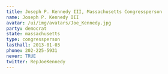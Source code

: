 ```yaml
---
title: Joseph P. Kennedy III, Massachusetts Congressperson
name: Joseph P. Kennedy III
avatar: /ui/img/avatars/Joe_Kennedy.jpg
party: democrat
state: massachusetts
type: congressperson
lasthall: 2013-01-03
phone: 202-225-5931
never: TRUE
twitter: RepJoeKennedy
---
```

